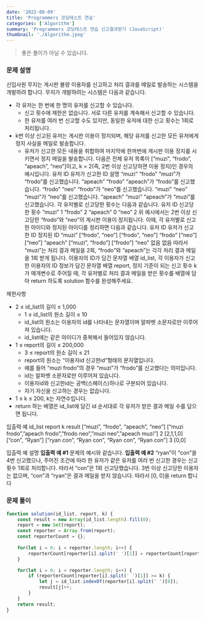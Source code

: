 ```yaml
---
date: '2022-08-09'
title: 'Programmers 코딩테스트 연습'
categories: ['Algorithm']
summary: 'Programmers 코딩테스트 연습 신고결과받기 (JavaScript)'
thumbnail: './Algorithm.jpeg'
---
```

> 좋은 풀이가 아닐 수 있습니다.
### 문제 설명
신입사원 무지는 게시판 불량 이용자를 신고하고 처리 결과를 메일로 발송하는 시스템을 개발하려 합니다. 무지가 개발하려는 시스템은 다음과 같습니다.
* 각 유저는 한 번에 한 명의 유저를 신고할 수 있습니다.
	* 신고 횟수에 제한은 없습니다. 서로 다른 유저를 계속해서 신고할 수 있습니다.
	* 한 유저를 여러 번 신고할 수도 있지만, 동일한 유저에 대한 신고 횟수는 1회로 처리됩니다.
* k번 이상 신고된 유저는 게시판 이용이 정지되며, 해당 유저를 신고한 모든 유저에게 정지 사실을 메일로 발송합니다.
	* 유저가 신고한 모든 내용을 취합하여 마지막에 한꺼번에 게시판 이용 정지를 시키면서 정지 메일을 발송합니다.
다음은 전체 유저 목록이 [“muzi”, “frodo”, “apeach”, “neo”]이고, k = 2(즉, 2번 이상 신고당하면 이용 정지)인 경우의 예시입니다.
유저 ID
유저가 신고한 ID
설명
“muzi”
“frodo”
“muzi”가 “frodo”를 신고했습니다.
“apeach”
“frodo”
“apeach”가 “frodo”를 신고했습니다.
“frodo”
“neo”
“frodo”가 “neo”를 신고했습니다.
“muzi”
“neo”
“muzi”가 “neo”를 신고했습니다.
“apeach”
“muzi”
“apeach”가 “muzi”를 신고했습니다.
각 유저별로 신고당한 횟수는 다음과 같습니다.
유저 ID
신고당한 횟수
“muzi”
1
“frodo”
2
“apeach”
0
“neo”
2
위 예시에서는 2번 이상 신고당한 “frodo”와 “neo”의 게시판 이용이 정지됩니다. 이때, 각 유저별로 신고한 아이디와 정지된 아이디를 정리하면 다음과 같습니다.
유저 ID
유저가 신고한 ID
정지된 ID
“muzi”
[“frodo”, “neo”]
[“frodo”, “neo”]
“frodo”
[“neo”]
[“neo”]
“apeach”
[“muzi”, “frodo”]
[“frodo”]
“neo”
없음
없음
따라서 “muzi”는 처리 결과 메일을 2회, “frodo”와 “apeach”는 각각 처리 결과 메일을 1회 받게 됩니다.
이용자의 ID가 담긴 문자열 배열 id_list, 각 이용자가 신고한 이용자의 ID 정보가 담긴 문자열 배열 report, 정지 기준이 되는 신고 횟수 k가 매개변수로 주어질 때, 각 유저별로 처리 결과 메일을 받은 횟수를 배열에 담아 return 하도록 solution 함수를 완성해주세요.

제한사항
* 2 ≤ id_list의 길이 ≤ 1,000
	* 1 ≤ id_list의 원소 길이 ≤ 10
	* id_list의 원소는 이용자의 id를 나타내는 문자열이며 알파벳 소문자로만 이루어져 있습니다.
	* id_list에는 같은 아이디가 중복해서 들어있지 않습니다.
* 1 ≤ report의 길이 ≤ 200,000
	* 3 ≤ report의 원소 길이 ≤ 21
	* report의 원소는 “이용자id 신고한id”형태의 문자열입니다.
	* 예를 들어 “muzi frodo”의 경우 “muzi”가 “frodo”를 신고했다는 의미입니다.
	* id는 알파벳 소문자로만 이루어져 있습니다.
	* 이용자id와 신고한id는 공백(스페이스)하나로 구분되어 있습니다.
	* 자기 자신을 신고하는 경우는 없습니다.
* 1 ≤ k ≤ 200, k는 자연수입니다.
* return 하는 배열은 id_list에 담긴 id 순서대로 각 유저가 받은 결과 메일 수를 담으면 됩니다.

입출력 예
id_list
report
k
result
[“muzi”, “frodo”, “apeach”, “neo”]
[“muzi frodo”,”apeach frodo”,”frodo neo”,”muzi neo”,”apeach muzi”]
2
[2,1,1,0]
[“con”, “Ryan”]
[“ryan con”, “Ryan con”, “Ryan con”, “Ryan con”]
3
[0,0]

입출력 예 설명
**입출력 예 #1**
문제의 예시와 같습니다.
**입출력 예 #2**
“ryan”이 “con”을 4번 신고했으나, 주어진 조건에 따라 한 유저가 같은 유저를 여러 번 신고한 경우는 신고 횟수 1회로 처리합니다. 따라서 “con”은 1회 신고당했습니다. 3번 이상 신고당한 이용자는 없으며, “con”과 “ryan”은 결과 메일을 받지 않습니다. 따라서 [0, 0]을 return 합니다

### 문제 풀이
```js
function solution(id_list, report, k) {
    const result = new Array(id_list.length).fill(0);
    report = new Set(report);
    const reporter = Array.from(report);
    const reporterCount = {};
    
    for(let i = 0; i < reporter.length; i++) {
        reporterCount[reporter[i].split(' ')[1]] = reporterCount[reporter[i].split(' ')[1]] ? reporterCount[reporter[i].split(' ')[1]] += 1 : reporterCount[reporter[i].split(' ')[1]] = 1;
    }

    for(let i = 0; i < reporter.length; i++) {
        if (reporterCount[reporter[i].split(' ')[1]] >= k) {
            let j = id_list.indexOf(reporter[i].split(' ')[0]);
            result[j]++;
        }
    }
    return result;
}
```